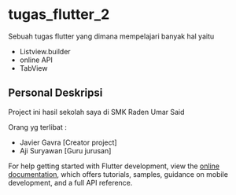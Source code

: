 # tugas_flutter_2

Sebuah tugas flutter yang dimana mempelajari banyak hal yaitu
- Listview.builder
- online API
- TabView

## Personal Deskripsi 

Project ini hasil sekolah saya di SMK Raden Umar Said

Orang yg terlibat :
- Javier Gavra [Creator project]
- Aji Suryawan [Guru jurusan]

For help getting started with Flutter development, view the
[online documentation](https://docs.flutter.dev/), which offers tutorials,
samples, guidance on mobile development, and a full API reference.
